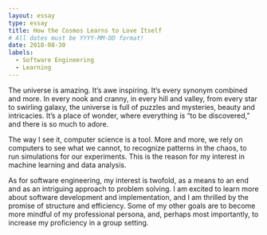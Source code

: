 ```yaml
---
layout: essay
type: essay
title: How the Cosmos Learns to Love Itself
# All dates must be YYYY-MM-DD format!
date: 2018-08-30
labels:
  - Software Engineering
  - Learning
---
```


The universe is amazing. It’s awe inspiring. It’s every synonym combined and more. In every nook and cranny, in every hill and valley, from every star to swirling galaxy, the universe is full of puzzles and mysteries, beauty and intricacies. It’s a place of wonder, where everything is “to be discovered,” and there is so much to adore.
  
The way I see it, computer science is a tool. More and more, we rely on computers to see what we cannot, to recognize patterns in the chaos, to run simulations for our experiments. This is the reason for my interest in machine learning and data analysis.
  
As for software engineering, my interest is twofold, as a means to an end and as an intriguing approach to problem solving. I am excited to learn more about software development and implementation, and I am thrilled by the promise of structure and efficiency. Some of my other goals are to become more mindful of my professional persona, and, perhaps most importantly, to increase my proficiency in a group setting.
